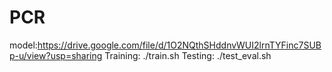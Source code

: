 # PCR

model:https://drive.google.com/file/d/1O2NQthSHddnvWUI2lrnTYFinc7SUBp-u/view?usp=sharing
Training: ./train.sh
Testing: ./test_eval.sh
